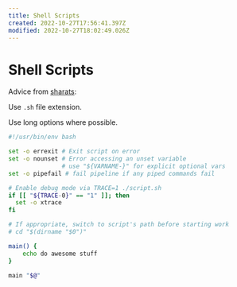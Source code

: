 ```yaml
---
title: Shell Scripts
created: 2022-10-27T17:56:41.397Z
modified: 2022-10-27T18:02:49.026Z
---
```


# Shell Scripts

Advice from [sharats](https://sharats.me/posts/shell-script-best-practices/):

Use `.sh` file extension.

Use long options where possible.

```bash
#!/usr/bin/env bash

set -o errexit # Exit script on error
set -o nounset # Error accessing an unset variable
               # use "${VARNAME-}" for explicit optional vars
set -o pipefail # fail pipeline if any piped commands fail

# Enable debug mode via TRACE=1 ./script.sh
if [[ "${TRACE-0}" == "1" ]]; then
  set -o xtrace
fi

# If appropriate, switch to script's path before starting work
# cd "$(dirname "$0")"

main() {
    echo do awesome stuff
}

main "$@"
```


